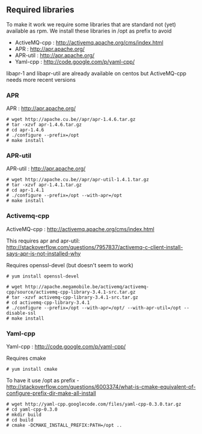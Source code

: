 ## Required libraries
To make it work we require some libraries that are standard not (yet) available as rpm.
We install these libraries in /opt as prefix to avoid

- ActiveMQ-cpp : <http://activemq.apache.org/cms/index.html>
- APR : <http://apr.apache.org/>
- APR-util : <http://apr.apache.org/>
- Yaml-cpp : <http://code.google.com/p/yaml-cpp/>

libapr-1 and libapr-util are already available on centos but ActiveMQ-cpp needs more recent versions

### APR
APR : <http://apr.apache.org/>

    # wget http://apache.cu.be//apr/apr-1.4.6.tar.gz
    # tar -xzvf apr-1.4.6.tar.gz
    # cd apr-1.4.6
    # ./configure --prefix=/opt
    # make install

### APR-util
APR-util : <http://apr.apache.org/>

    # wget http://apache.cu.be//apr/apr-util-1.4.1.tar.gz
    # tar -xzvf apr-1.4.1.tar.gz
    # cd apr-1.4.1
    # ./configure --prefix=/opt --with-apr=/opt
    # make install

### Activemq-cpp
ActiveMQ-cpp : <http://activemq.apache.org/cms/index.html>

This requires apr and apr-util: <http://stackoverflow.com/questions/7957837/activemq-c-client-install-says-apr-is-not-installed-why>

Requires openssl-devel (but doesn't seem to work)

    # yum install openssl-devel

    # wget http://apache.megamobile.be/activemq/activemq-cpp/source/activemq-cpp-library-3.4.1-src.tar.gz
    # tar -xzvf activemq-cpp-library-3.4.1-src.tar.gz
    # cd activemq-cpp-library-3.4.1
    # ./configure --prefix=/opt --with-apr=/opt/ --with-apr-util=/opt --disable-ssl
    # make install

### Yaml-cpp
Yaml-cpp : <http://code.google.com/p/yaml-cpp/>

Requires cmake

    # yum install cmake

To have it use /opt as prefix - <http://stackoverflow.com/questions/6003374/what-is-cmake-equivalent-of-configure-prefix-dir-make-all-install>

    # wget http://yaml-cpp.googlecode.com/files/yaml-cpp-0.3.0.tar.gz
    # cd yaml-cpp-0.3.0
    # mkdir build
    # cd build
    # cmake -DCMAKE_INSTALL_PREFIX:PATH=/opt ..

